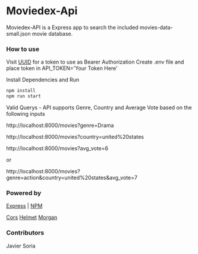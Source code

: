 # Moviedex-Api
Moviedex-API is a Express app to search the included movies-data-small.json movie database.

### How to use

Visit [UUID](https://www.uuidgenerator.net/) for a token to use as Bearer Authorization
Create .env file and place token in API_TOKEN='Your Token Here'

Install Dependencies and Run
```bash
npm install
npm run start

```

Valid Querys - API supports Genre, Country and Average Vote based on the following inputs

http://localhost:8000/movies?genre=Drama

http://localhost:8000/movies?country=united%20states

http://localhost:8000/movies?avg_vote=6

or

http://localhost:8000/movies?genre=action&country=united%20states&avg_vote=7

### Powered by
[Express](https://expressjs.com/) | [NPM](https://www.npmjs.com/)

[Cors](https://www.npmjs.com/package/cors)
[Helmet](https://www.npmjs.com/package/helmet)
[Morgan](https://www.npmjs.com/package/morgan)

### Contributors
Javier Soria